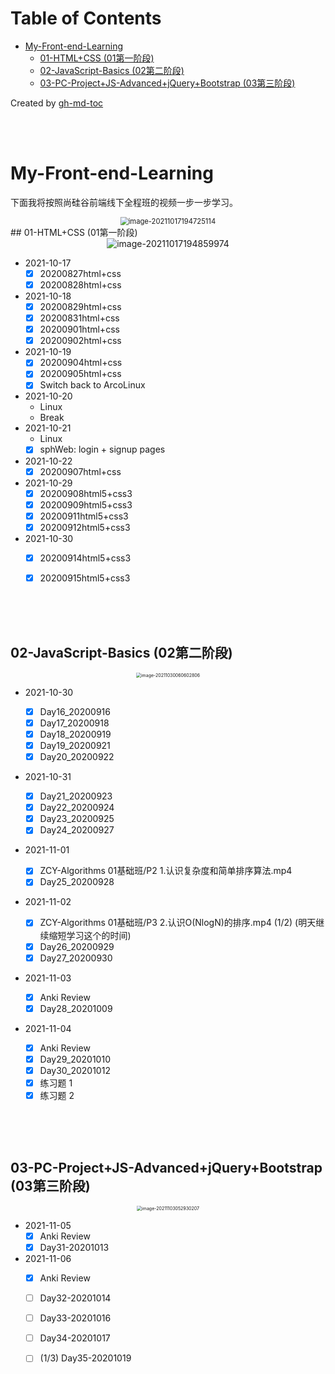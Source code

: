 Table of Contents
=================

* [My-Front-end-Learning](#my-front-end-learning)
   * [01-HTML+CSS (01第一阶段)](#01-htmlcss-01第一阶段)
   * [02-JavaScript-Basics (02第二阶段)](#02-javascript-basics-02第二阶段)
   * [03-PC-Project+JS-Advanced+jQuery+Bootstrap (03第三阶段)](#03-pc-projectjs-advancedjquerybootstrap-03第三阶段)

Created by [gh-md-toc](https://github.com/ekalinin/github-markdown-toc)

<br>

<br>


# My-Front-end-Learning

下面我将按照尚硅谷前端线下全程班的视频一步一步学习。

<div align="center">
	<img src="README.assets/image-20211017194725114.png" alt="image-20211017194725114" style="zoom:80%;" />
</div>
## 01-HTML+CSS (01第一阶段)

<div align="center">
	<img src="README.assets/image-20211017194859974.png" alt="image-20211017194859974" />
</div>



- 2021-10-17
  - [x] 20200827html+css
  - [x] 20200828html+css
- 2021-10-18
  - [x] 20200829html+css
  - [x] 20200831html+css
  - [x] 20200901html+css
  - [x] 20200902html+css
- 2021-10-19
  - [x] 20200904html+css
  - [x] 20200905html+css
  - [x] Switch back to ArcoLinux
- 2021-10-20
  - Linux
  - Break
- 2021-10-21
  - Linux
  - [x] sphWeb: login + signup pages
- 2021-10-22
  - [x] 20200907html+css
- 2021-10-29
  - [x] 20200908html5+css3
  - [x] 20200909html5+css3
  - [x] 20200911html5+css3
  - [x] 20200912html5+css3
- 2021-10-30
  - [x] 20200914html5+css3
  - [x] 20200915html5+css3


<br>

<br>

<br>

## 02-JavaScript-Basics (02第二阶段)

<div align="center">
	<img src="README.assets/image-20211030060602806.png" alt="image-20211030060602806" style="zoom: 50%;" />
</div>



- 2021-10-30
  - [x] Day16_20200916
  - [x] Day17_20200918
  - [x] Day18_20200919
  - [x] Day19_20200921
  - [x] Day20_20200922
- 2021-10-31
  - [x] Day21_20200923
  - [x] Day22_20200924
  - [x] Day23_20200925
  - [x] Day24_20200927
- 2021-11-01
  - [x] ZCY-Algorithms 01基础班/P2 1.认识复杂度和简单排序算法.mp4
  - [x] Day25_20200928
- 2021-11-02
  - [x] ZCY-Algorithms 01基础班/P3 2.认识O(NlogN)的排序.mp4 (1/2) (明天继续缩短学习这个的时间)
  - [x] Day26_20200929
  - [x] Day27_20200930
- 2021-11-03
  - [x] Anki Review
  - [x] Day28_20201009
- 2021-11-04

  - [x] Anki Review
  - [x] Day29_20201010
  - [x] Day30_20201012
  - [x] 练习题 1
  - [x] 练习题 2

<br>

<br>

<br>

## 03-PC-Project+JS-Advanced+jQuery+Bootstrap (03第三阶段)

<div align="center"><img src="README.assets/image-20211103052930207.png" alt="image-20211103052930207" style="zoom:50%;" /></div>

- 2021-11-05
  - [x] Anki Review
  - [x] Day31-20201013
- 2021-11-06
  - [x] Anki Review
  - [ ] Day32-20201014
  - [ ] Day33-20201016
  - [ ] Day34-20201017
  - [ ] (1/3) Day35-20201019

